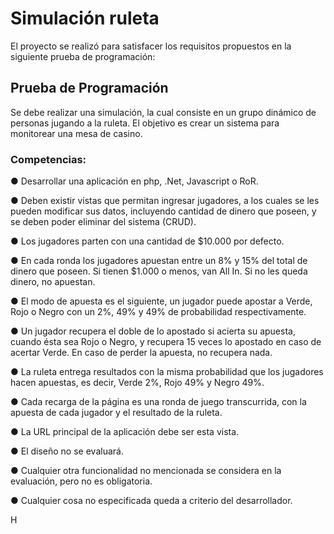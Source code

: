 # Simulación ruleta

El proyecto se realizó para satisfacer los requisitos propuestos en la siguiente prueba de programación:

## Prueba de Programación

Se debe realizar una simulación, la cual consiste en un grupo dinámico de personas
jugando a la ruleta. El objetivo es crear un sistema para monitorear una mesa de casino.

### Competencias:
● Desarrollar una aplicación en php, .Net, Javascript o RoR.

● Deben existir vistas que permitan ingresar jugadores, a los cuales se les pueden
modificar sus datos, incluyendo cantidad de dinero que poseen, y se deben poder
eliminar del sistema (CRUD).

● Los jugadores parten con una cantidad de $10.000 por defecto.

● En cada ronda los jugadores apuestan entre un 8% y 15% del total de dinero que
poseen. Si tienen $1.000 o menos, van All In. Si no les queda dinero, no apuestan.

● El modo de apuesta es el siguiente, un jugador puede apostar a Verde, Rojo o Negro
con un 2%, 49% y 49% de probabilidad respectivamente.

● Un jugador recupera el doble de lo apostado si acierta su apuesta, cuando ésta sea
Rojo o Negro, y recupera 15 veces lo apostado en caso de acertar Verde. En caso
de perder la apuesta, no recupera nada.

● La ruleta entrega resultados con la misma probabilidad que los jugadores hacen
apuestas, es decir, Verde 2%, Rojo 49% y Negro 49%.

● Cada recarga de la página es una ronda de juego transcurrida, con la apuesta de
cada jugador y el resultado de la ruleta.

● La URL principal de la aplicación debe ser esta vista.

● El diseño no se evaluará.

● Cualquier otra funcionalidad no mencionada se considera en la evaluación, pero no
es obligatoria.

● Cualquier cosa no especificada queda a criterio del desarrollador.

H
